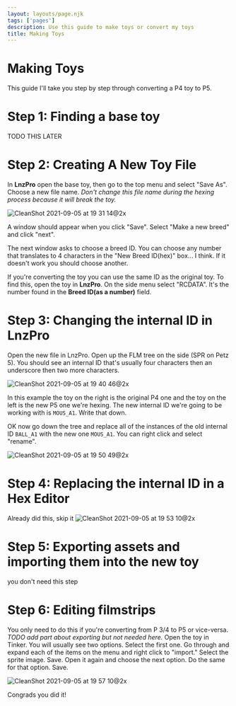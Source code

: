 ```yaml
---
layout: layouts/page.njk
tags: ['pages']
description: Use this guide to make toys or convert my toys
title: Making Toys
---
```

# Making Toys
This guide I'll take you step by step through converting a P4 toy to P5. 

# Step 1: Finding a base toy
TODO THIS LATER

# Step 2: Creating A New Toy File

In **LnzPro** open the base toy, then go to the top menu and select "Save As". Choose a new file name. *Don't change this file name during the hexing process because it will break the toy.*

![CleanShot 2021-09-05 at 19 31 14@2x](https://user-images.githubusercontent.com/1251094/132145812-9e760458-8a56-4c9b-a695-038187d965ee.jpg)

A window should appear when you click "Save". Select "Make a new breed" and click "next". 

The next window asks to choose a breed ID. You can choose any number that translates to 4 characters in the "New Breed ID(hex)" box... I think. If it doesn't work you should choose another. 

If you're converting the toy you can use the same ID as the original toy. To find this, open the toy in **LnzPro**. On the side menu select "RCDATA". It's the number found in the **Breed ID(as a number)** field. 

# Step 3: Changing the internal ID in LnzPro
Open the new file in LnzPro. Open up the FLM tree on the side (SPR on Petz 5). You should see an internal ID that's usually four characters then an underscore then two more characters. 

![CleanShot 2021-09-05 at 19 40 46@2x](https://user-images.githubusercontent.com/1251094/132146177-e19a9383-0220-4938-be4f-b6a59009dfff.jpg)

In this example the toy on the right is the original P4 one and the toy on the left is the new P5 one we're hexing. The new internal ID we're going to be working with is `MOUS_A1`. Write that down.

OK now go down the tree and replace all of the instances of the old internal ID `BALL_A1` with the new one `MOUS_A1`. You can right click and select "rename". 

![CleanShot 2021-09-05 at 19 50 49@2x](https://user-images.githubusercontent.com/1251094/132146616-388da4f8-4d19-47cc-8d6b-7ff7750b9828.jpg)


# Step 4: Replacing the internal ID in a Hex Editor
Already did this, skip it
![CleanShot 2021-09-05 at 19 53 10@2x](https://user-images.githubusercontent.com/1251094/132146673-52ddf375-c5bc-47cf-b0b0-9f13b8d20e40.jpg)

# Step 5: Exporting assets and importing them into the new toy
you don't need this step

# Step 6: Editing filmstrips
You only need to do this if you're converting from P 3/4 to P5 or vice-versa. *TODO add part about exporting but not needed here.* Open the toy in Tinker. You will usually see two options. Select the first one. Go through and expand each of the items on the menu and right click to "import." Select the sprite image. Save. Open it again and choose the next option. Do the same for that option. Save. 

![CleanShot 2021-09-05 at 19 57 10@2x](https://user-images.githubusercontent.com/1251094/132146901-39928561-c34a-4ab9-b713-e94002f3d8bc.jpg)



Congrads you did it! 
